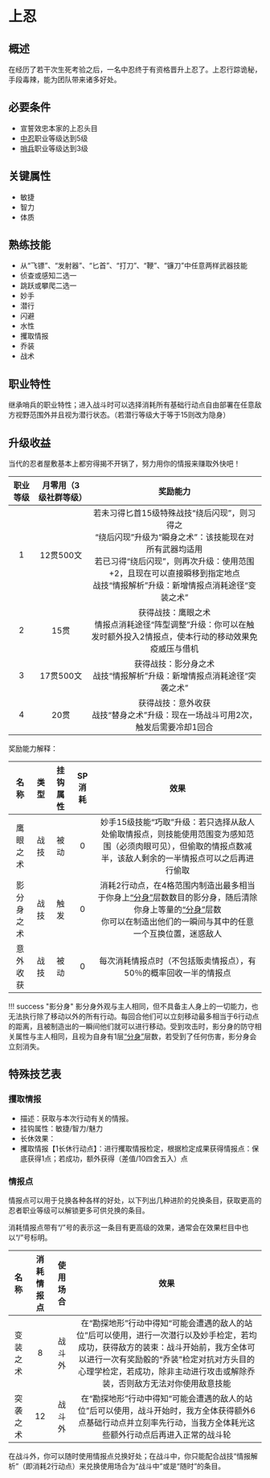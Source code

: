 # 上忍

## 概述

在经历了若干次生死考验之后，一名中忍终于有资格晋升上忍了。上忍行踪诡秘，手段毒辣，能为团队带来诸多好处。

## 必要条件

* 宣誓效忠本家的上忍头目
* <a href="../chunin" target="_blank">中忍</a>职业等级达到5级
* <a href="../../../basicJob/Sentinel" target="_blank">哨兵</a>职业等级达到3级

## 关键属性

* 敏捷
* 智力
* 体质

## 熟练技能

* 从“飞镖”、“发射器”、“匕首”、“打刀”、“鞭”、“镰刀”中任意两样武器技能
* 侦查或感知二选一
* 跳跃或攀爬二选一
* 妙手
* 潜行
* 闪避
* 水性
* 攫取情报
* 乔装
* 战术
  
## 职业特性

继承哨兵的职业特性；进入战斗时可以选择消耗所有基础行动点自由部署在任意敌方视野范围外并且视为潜行状态。（若潜行等级大于等于15则改为隐身）

## 升级收益

当代的忍者屋敷基本上都穷得揭不开锅了，努力用你的情报来赚取外快吧！

职业等级|月零用（3级社群等级）|奖励能力
:--:|:--:|:--:
1|12贯500文|若未习得匕首15级特殊战技“绕后闪现”，则习得之<br>“绕后闪现”升级为“瞬身之术”：该技能现在对所有武器均适用<br>若已习得“绕后闪现”，则再次升级：使用范围+2，且现在可以直接瞬移到指定地点<br>战技“情报解析”升级：新增情报点消耗途径“变装之术”
2|15贯|获得战技：鹰眼之术<br>情报点消耗途径“阵型调整”升级：你可以在触发时额外投入2情报点，使本行动的移动效果免疫威压与借机
3|17贯500文|获得战技：影分身之术<br>战技“情报解析”升级：新增情报点消耗途径“突袭之术”
4|20贯|获得战技：意外收获<br>战技“替身之术”升级：现在一场战斗可用2次，触发后需要冷却1回合

奖励能力解释：

名称|类型|挂钩属性|SP消耗|效果
:--:|:--:|:--:|:--:|:--:
鹰眼之术|战技|被动|0|妙手15级技能“巧取”升级：若只选择从敌人处偷取情报点，则技能使用范围变为感知范围（必须肉眼可见），但偷取的情报点数减半，该敌人剩余的一半情报点可以之后再进行偷取
影分身之术|战技|触发|0|消耗2行动点，在4格范围内制造出最多相当于你身上<a href="../../../../status/mark/#分身" target="_blank">“分身”</a>层数数目的影分身，随后清除你身上等量的<a href="../../../../status/mark/#分身" target="_blank">“分身”</a>层数<br>你可以在制造出他们的一瞬间与其中的任意一个互换位置，迷惑敌人
意外收获|战技|被动|0|每次消耗情报点时（不包括贩卖情报点），有50％的概率回收一半的情报点

!!! success "影分身"
    影分身外观与主人相同，但不具备主人身上的一切能力，也无法执行除了移动以外的所有行动。每回合他们可以立刻移动最多相当于6行动点的距离，且被制造出的一瞬间他们就可以进行移动。受到攻击时，影分身的防守相关属性与主人相同，且视为自身有1层<a href="../../../../status/mark/#分身" target="_blank">“分身”</a>层数，若受到了任何伤害，影分身会立刻消失。


## 特殊技艺表

### 攫取情报

* 描述：获取与本次行动有关的情报。
* 挂钩属性：敏捷/智力/魅力
* 长休效果：
* 攫取情报【1长休行动点】：进行攫取情报检定，根据检定成果获得情报点：保底获得1点；若成功，额外获得（差值/10四舍五入）点

### 情报点

情报点可以用于兑换各种各样的好处，以下列出几种进阶的兑换条目，获取更高的忍者职业等级可以解锁更多可供兑换的条目。

消耗情报点带有“/”号的表示这一条目有更高级的效果，通常会在效果栏目中也以“/”号标明。

名称|消耗情报点|使用场合|效果
:--:|:--:|:--:|:--:
变装之术|8|战斗外|在“勘探地形”行动中得知“可能会遭遇的敌人的站位”后可以使用，进行一次潜行以及妙手检定，若均成功，获得敌方的装束：战斗开始前，我方全体可以进行一次有奖励骰的“乔装”检定对抗对方头目的心理学检定，若成功，除非主动进行攻击或解除乔装，否则敌方无法对你使用敌意技能
突袭之术|12|战斗外|在“勘探地形”行动中得知“可能会遭遇的敌人的站位”后可以使用，战斗开始时，我方全体获得额外6点基础行动点并立刻率先行动，当我方全体耗光这些额外行动点后再进入正常的战斗轮

在战斗外，你可以随时使用情报点兑换好处；在战斗中，你只能配合战技“情报解析”（即消耗2行动点）来兑换使用场合为“战斗中”或是“随时”的条目。